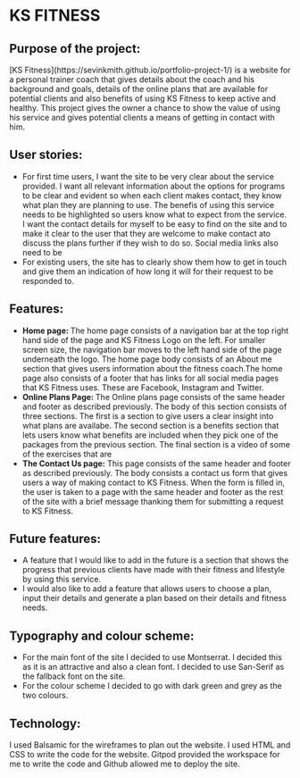<h1>KS FITNESS</h1>
<h2>Purpose of the project:</h2>
<p>[KS Fitness](https://sevinkmith.github.io/portfolio-project-1/) is a website for a personal trainer coach that gives details about the coach and his background and goals, details of the online plans that are available for potential clients and also benefits of using KS Fitness to keep active and healthy. This project gives the owner a chance to show the value of using his service and gives potential clients a means of getting in contact with him.</p>

<h2>User stories:</h2>
<ul>
<li>For first time users, I want the site to be very clear about the service provided. I want all relevant information about the options for programs to be clear and evident so when each client makes contact, they know what plan they are planning to use. The benefis of using this service needs to be highlighted so users know what to expect from the service. I want the contact details for myself to be easy to find on the site and to make it clear to the user that they are welcome to make contact ato discuss the plans further if they wish to do so. Social media links also need to be </li>
<li>For existing users, the site has to clearly show them how to get in touch and give them an indication of how long it will for their request to be responded to.</li>
</ul>

<h2>Features:</h2>
<ul>
<li><strong>Home page: </strong>The home page consists of a navigation bar at the top right hand side of the page and KS Fitness Logo on the left. For smaller screen size, the navigation bar moves to the left hand side of the page underneath the logo. The home page body consists of an About me section that gives users information about the fitness coach.The home page also consists of a footer that has links for all social media pages that KS Fitness uses. These are Facebook, Instagram and Twitter.</li>
<li><strong>Online Plans Page: </strong>The Online plans page consists of the same header and footer as described previously. The body of this section consists of three sections. The first is a section to give users a clear insight into what plans are availabe. The second section is a benefits section that lets users know what benefits are included when they pick one of the packages from the previous section. The final section is a video of some of the exercises that are</li>
<li><strong>The Contact Us page:</strong> This page consists of the same header and footer as described previously. The body consists a contact us form that gives users a way of making contact to KS Fitness. When the form is filled in, the user is taken to a page with the same header and footer as the rest of the site with a brief message thanking them for submitting a request to KS Fitness.</li>
</ul>

<h2>Future features:</h2>
<ul>
<li>A feature that I would like to add in the future is a section that shows the progress that previous clients have made with their fitness and lifestyle by using this service.</li>
<li>I would also like to add a feature that allows users to choose a plan, input their details and generate a plan based on their details and fitness needs.</li>
</ul>
<h2>Typography and colour scheme:</h2>
<ul>
<li>For the main font of the site I decided to use Montserrat. I decided this as it is an attractive and also a clean font. I decided to use San-Serif as the fallback font on the site.</li>
<li>For the colour scheme I decided to go with dark green and grey as the two colours.</li>
</ul>

<h2>Technology:</h2>
<p>I used Balsamic for the wireframes to plan out the website. I used HTML and CSS to write the code for the website. Gitpod provided the workspace for me to write the code and Github allowed me to deploy the site.</p>

